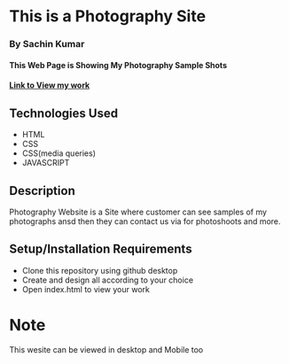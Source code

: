 # This is a Photography Site

### By Sachin Kumar

#### This Web Page is Showing My Photography Sample Shots
#### [Link to View my work](https://sachin-photography.netlify.app)

## Technologies Used

* HTML
* CSS
* CSS(media queries)
* JAVASCRIPT

## Description
Photography Website is a Site where customer can see samples of my photographs ansd then they can contact us via for photoshoots and more.

## Setup/Installation Requirements

* Clone this repository using github desktop
* Create and design all according to your choice
* Open index.html to view your work

# Note
This wesite can be viewed in desktop and Mobile too
